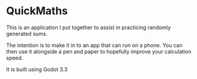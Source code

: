 # QuickMaths

This is an application I put together to assist in practicing randomly generated sums.

The intention is to make it in to an app that can run on a phone. You can then use it alongside a pen and paper to hopefully improve your calculation speed.

It is built using Godot 3.3
